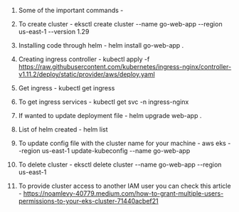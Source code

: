 1. Some of the important commands -

2. To create cluster - eksctl create cluster --name go-web-app --region us-east-1 --version 1.29 

3. Installing code through helm - helm install go-web-app .

4. Creating ingress controller -  kubectl apply -f https://raw.githubusercontent.com/kubernetes/ingress-nginx/controller-v1.11.2/deploy/static/provider/aws/deploy.yaml

5. Get ingress - kubectl get ingress

6. To get ingress services - kubectl get svc -n ingress-nginx

7. If wanted to update deployment file - helm upgrade web-app .

8. List of helm created - helm list

9. To update config file with the cluster name for your machine - aws eks --region us-east-1 update-kubeconfig --name go-web-app

10. To delete cluster - eksctl delete cluster --name go-web-app --region us-east-1

11. To provide cluster access to another IAM user you can check this article - https://noamlevy-40779.medium.com/how-to-grant-multiple-users-permissions-to-your-eks-cluster-71440acbef21
